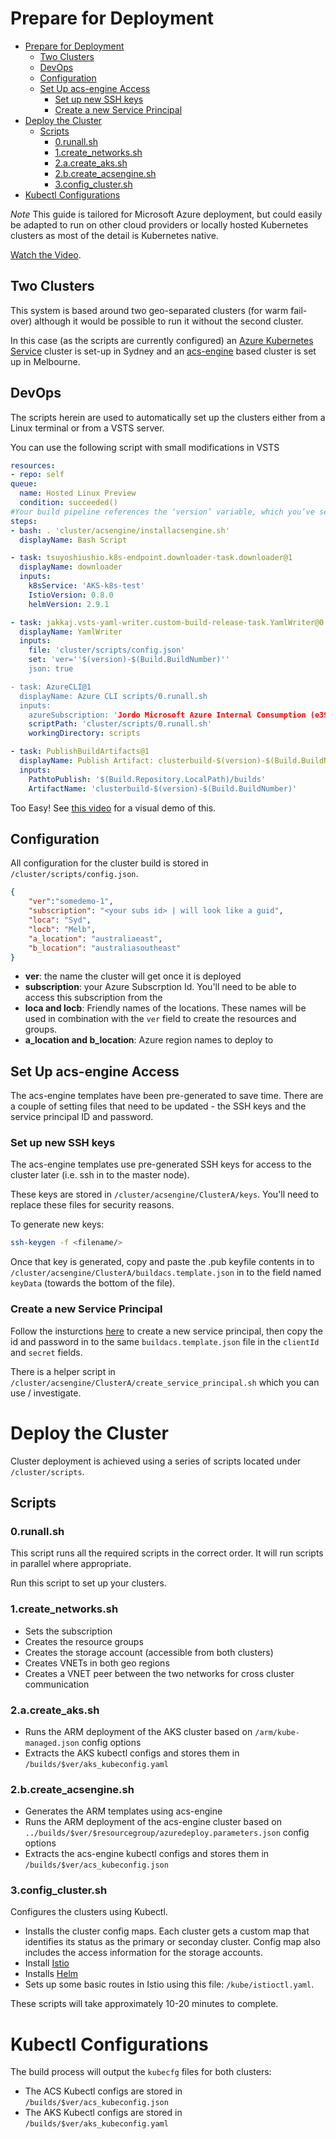 # Prepare for Deployment

<!-- TOC -->

- [Prepare for Deployment](#prepare-for-deployment)
    - [Two Clusters](#two-clusters)
    - [DevOps](#devops)
    - [Configuration](#configuration)
    - [Set Up acs-engine Access](#set-up-acs-engine-access)
        - [Set up new SSH keys](#set-up-new-ssh-keys)
        - [Create a new Service Principal](#create-a-new-service-principal)
- [Deploy the Cluster](#deploy-the-cluster)
    - [Scripts](#scripts)
        - [0.runall.sh](#0runallsh)
        - [1.create_networks.sh](#1create_networkssh)
        - [2.a.create_aks.sh](#2acreate_akssh)
        - [2.b.create_acsengine.sh](#2bcreate_acsenginesh)
        - [3.config_cluster.sh](#3config_clustersh)
- [Kubectl Configurations](#kubectl-configurations)

<!-- /TOC -->

*Note* This guide is tailored for Microsoft Azure deployment, but could easily be adapted to run on other cloud providers or locally hosted Kubernetes clusters as most of the detail is Kubernetes native. 

[Watch the Video](https://youtu.be/H5e4Mq_FzzA).

## Two Clusters

This system is based around two geo-separated clusters (for warm fail-over) although it would be possible to run it without the second cluster. 

In this case (as the scripts are currently configured) an [Azure Kubernetes Service](https://docs.microsoft.com/en-us/azure/aks/intro-kubernetes) cluster is set-up in Sydney and an [acs-engine](https://github.com/Azure/acs-engine) based cluster is set up in Melbourne. 

## DevOps

The scripts herein are used to automatically set up the clusters either from a Linux terminal or from a VSTS server. 

You can use the following script with small modifications in VSTS

```yaml
resources:
- repo: self
queue:
  name: Hosted Linux Preview
  condition: succeeded()
#Your build pipeline references the ‘version’ variable, which you’ve selected to be settable at queue time. Create or edit the build pipeline for this YAML file, define the variable on the Variables tab, and then select the option to make it settable at queue time. See https://go.microsoft.com/fwlink/?linkid=865971
steps:
- bash: . 'cluster/acsengine/installacsengine.sh' 
  displayName: Bash Script

- task: tsuyoshiushio.k8s-endpoint.downloader-task.downloader@1
  displayName: downloader 
  inputs:
    k8sService: 'AKS-k8s-test'
    IstioVersion: 0.8.0
    helmVersion: 2.9.1

- task: jakkaj.vsts-yaml-writer.custom-build-release-task.YamlWriter@0
  displayName: YamlWriter 
  inputs:
    file: 'cluster/scripts/config.json'
    set: 'ver=''$(version)-$(Build.BuildNumber)''
    json: true

- task: AzureCLI@1
  displayName: Azure CLI scripts/0.runall.sh
  inputs:
    azureSubscription: 'Jordo Microsoft Azure Internal Consumption (e39a92b5-b9a4-43d1-97a3-c31c819a583a)'
    scriptPath: 'cluster/scripts/0.runall.sh'
    workingDirectory: scripts

- task: PublishBuildArtifacts@1
  displayName: Publish Artifact: clusterbuild-$(version)-$(Build.BuildNumber)
  inputs:
    PathtoPublish: '$(Build.Repository.LocalPath)/builds'
    ArtifactName: 'clusterbuild-$(version)-$(Build.BuildNumber)'
```

Too Easy! See [this video](https://youtu.be/H5e4Mq_FzzA) for a visual demo of this. 


## Configuration 

All configuration for the cluster build is stored in `/cluster/scripts/config.json`. 

```json
{
    "ver":"somedemo-1",
    "subscription": "<your subs id> | will look like a guid",
    "loca": "Syd",
    "locb": "Melb",
    "a_location": "australiaeast",
    "b_location": "australiasoutheast"
}
```

- **ver**: the name the cluster will get once it is deployed
- **subscription**: your Azure Subscrption Id. You'll need to be able to access this subscription from the 
- **loca and locb**: Friendly names of the locations. These names will be used in combination with the `ver` field to create the resources and groups. 
- **a_location and b_location**: Azure region names to deploy to

## Set Up acs-engine Access

The acs-engine templates have been pre-generated to save time. There are a couple of setting files that need to be updated - the SSH keys and the service principal ID and password. 

### Set up new SSH keys

The acs-engine templates use pre-generated SSH keys for access to the cluster later (i.e. ssh in to the master node). 

These keys are stored in `/cluster/acsengine/ClusterA/keys`. You'll need to replace these files for security reasons. 

To generate new keys:

```bash
ssh-keygen -f <filename/>
```

Once that key is generated, copy and paste the .pub keyfile contents in to `/cluster/acsengine/ClusterA/buildacs.template.json` in to the field named `keyData` (towards the bottom of the file). 

### Create a new Service Principal

Follow the insturctions [here](https://github.com/Azure/acs-engine/blob/master/docs/serviceprincipal.md) to create a new service principal, then copy the id and password in to the same `buildacs.template.json` file in the `clientId` and `secret` fields. 

There is a helper script in `/cluster/acsengine/ClusterA/create_service_principal.sh` which you can use / investigate. 

# Deploy the Cluster

Cluster deployment is achieved using a series of scripts located under `/cluster/scripts`. 

## Scripts

### 0.runall.sh

This script runs all the required scripts in the correct order. It will run scripts in parallel where appropriate. 

Run this script to set up your clusters. 

### 1.create_networks.sh

- Sets the subscription 
- Creates the resource groups
- Creates the storage account (accessible from both clusters)
- Creates VNETs in both geo regions
- Creates a VNET peer between the two networks for cross cluster communication

### 2.a.create_aks.sh

- Runs the ARM deployment of the AKS cluster based on `/arm/kube-managed.json` config options
- Extracts the AKS kubectl configs and stores them in `/builds/$ver/aks_kubeconfig.yaml`

### 2.b.create_acsengine.sh

- Generates the ARM templates using acs-engine
- Runs the ARM deployment of the acs-engine cluster based on `../builds/$ver/$resourcegroup/azuredeploy.parameters.json` config options
- Extracts the acs-engine kubectl configs and stores them in `/builds/$ver/acs_kubeconfig.json`

### 3.config_cluster.sh

Configures the clusters using Kubectl. 

- Installs the cluster config maps. Each cluster gets a custom map that identifies its status as the primary or seconday cluster. Config map also includes the access information for the storage accounts.
- Install [Istio](https://istio.io/docs/concepts/what-is-istio/overview/)
- Installs [Helm](https://helm.sh/)
- Sets up some basic routes in Istio using this file: `/kube/istioctl.yaml`.

These scripts will take approximately 10-20 minutes to complete.




# Kubectl Configurations

The build process will output the `kubecfg` files for both clusters:

- The ACS Kubectl configs are stored in `/builds/$ver/acs_kubeconfig.json`
- The AKS Kubectl configs are stored in `/builds/$ver/aks_kubeconfig.yaml`
